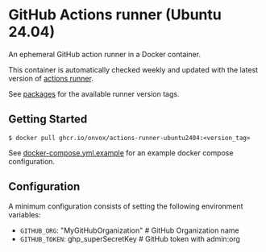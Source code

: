 # GitHub Actions runner (Ubuntu 24.04)

An ephemeral GitHub action runner in a Docker container. 

This container is automatically checked weekly and updated with the latest
version of [actions runner](https://github.com/actions/runner).

See [packages](https://github.com/Onvox/actions-runner-ubuntu2404/pkgs/container/actions-runner-ubuntu2404) 
for the available runner version tags.

## Getting Started

```
$ docker pull ghcr.io/onvox/actions-runner-ubuntu2404:<version_tag>
```

See [docker-compose.yml.example](docker-compose.yml.example) for an
example docker compose configuration.

## Configuration

A minimum configuration consists of setting the following environment variables:

* `GITHUB_ORG`: "MyGitHubOrganization"  # GitHub Organization name
* `GITHUB_TOKEN`: ghp_superSecretKey    # GitHub token with admin:org
